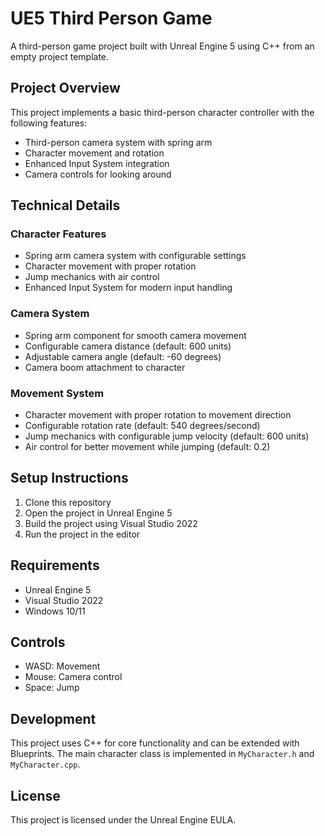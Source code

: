 # UE5 Third Person Game

A third-person game project built with Unreal Engine 5 using C++ from an empty project template.

## Project Overview

This project implements a basic third-person character controller with the following features:
- Third-person camera system with spring arm
- Character movement and rotation
- Enhanced Input System integration
- Camera controls for looking around

## Technical Details

### Character Features
- Spring arm camera system with configurable settings
- Character movement with proper rotation
- Jump mechanics with air control
- Enhanced Input System for modern input handling

### Camera System
- Spring arm component for smooth camera movement
- Configurable camera distance (default: 600 units)
- Adjustable camera angle (default: -60 degrees)
- Camera boom attachment to character

### Movement System
- Character movement with proper rotation to movement direction
- Configurable rotation rate (default: 540 degrees/second)
- Jump mechanics with configurable jump velocity (default: 600 units)
- Air control for better movement while jumping (default: 0.2)

## Setup Instructions

1. Clone this repository
2. Open the project in Unreal Engine 5
3. Build the project using Visual Studio 2022
4. Run the project in the editor

## Requirements

- Unreal Engine 5
- Visual Studio 2022
- Windows 10/11

## Controls

- WASD: Movement
- Mouse: Camera control
- Space: Jump

## Development

This project uses C++ for core functionality and can be extended with Blueprints. The main character class is implemented in `MyCharacter.h` and `MyCharacter.cpp`.

## License

This project is licensed under the Unreal Engine EULA.
